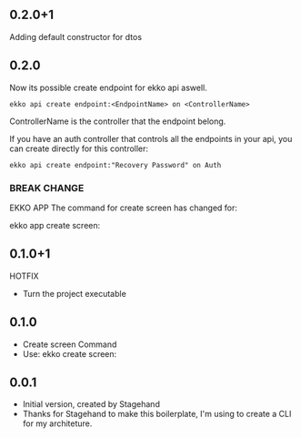 ## 0.2.0+1
Adding default constructor for dtos

## 0.2.0

Now its possible create endpoint for ekko api aswell.

```ekko api create endpoint:<EndpointName> on <ControllerName>``` 

ControllerName is the controller that the endpoint belong.

If you have an auth controller that controls all the endpoints in your api, you can 
create directly for this controller:

```ekko api create endpoint:"Recovery Password" on Auth```

### BREAK CHANGE
EKKO APP
The command for create screen has changed for:

ekko app create screen:<ScreenName>

## 0.1.0+1

HOTFIX
- Turn the project executable

## 0.1.0

- Create screen Command
- Use: ekko create screen:<ScreeName>

## 0.0.1

- Initial version, created by Stagehand
- Thanks for Stagehand to make this boilerplate, I'm using to create a CLI for my architeture.